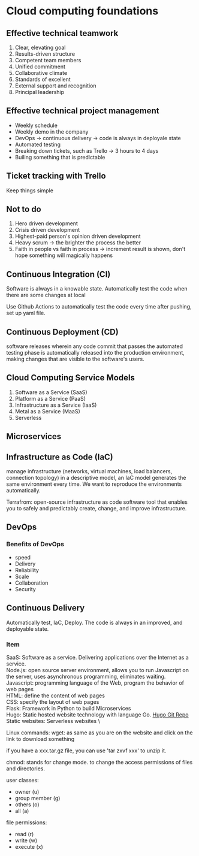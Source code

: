 # Cloud computing foundations

## Effective technical teamwork
1. Clear, elevating goal
2. Results-driven structure
3. Competent team members
4. Unified commitment
5. Collaborative climate
6. Standards of excellent
7. External support and recognition
8. Principal leadership

## Effective technical project management

- Weekly schedule
- Weekly demo in the company
- DevOps -> continuous delivery -> code is always in deployale state
- Automated testing
- Breaking down tickets, such as Trello -> 3 hours to 4 days
- Builing something that is predictable

## Ticket tracking with Trello

Keep things simple

## Not to do
1. Hero driven development
2. Crisis driven development
3. Highest-paid person's opinion driven development
4. Heavy scrum -> the brighter the process the better
5. Faith in people vs faith in process -> increment result is shown, don't hope something will magically happens

## Continuous Integration (CI)
Software is always in a knowable state.
Automatically test the code when there are some changes at local

Use Github Actions to automatically test the code every time after pushing, set up yaml file.

## Continuous Deployment (CD)

software releases wherein any code commit that passes the automated testing phase is automatically released into the production environment, making changes that are visible to the software's users.

## Cloud Computing Service Models

1. Software as a Service (SaaS)
2. Platform as a Service (PaaS)
3. Infrastructure as a Service (IaaS)
4. Metal as a Service (MaaS)
5. Serverless

## Microservices

## Infrastructure as Code (IaC)

manage infrastructure (networks, virtual machines, load balancers, connection topology) in a descriptive model, an IaC model generates the same environment every time.
We want to reproduce the environments automatically.

Terrafrom: open-source infrastructure as code software tool that enables you to safely and predictably create, change, and improve infrastructure.


## DevOps

### Benefits of DevOps

- speed
- Delivery
- Reliability
- Scale
- Collaboration
- Security

## Continuous Delivery

Automatically test, IaC, Deploy.
The code is always in an improved, and deployable state.

### Item
SaaS: Software as a service. Delivering applications over the Internet as a service. \
Node.js: open source server environment, allows you to run Javascript on the server, uses asynchronous programming, eliminates waiting. \
Javascript: programming language of the Web, program the behavior of web pages \
HTML: define the content of web pages \
CSS: specify the layout of web pages \
Flask: Framework in Python to build Microservices \
Hugo: Static hosted website technology with language Go. [Hugo Git Repo](https://github.com/gohugoio/hugo) \
Static websites: Serverless websites \

Linux commands:
wget: as same as you are on the website and click on the link to download something

if you have a xxx.tar.gz file, you can use 'tar zxvf xxx' to unzip it.

chmod: stands for change mode. to change the access permissions of files and directories.

user classes:
- owner (u)
- group member (g)
- others (o)
- all (a)

file permissions:
- read (r)
- write (w)
- execute (x)


